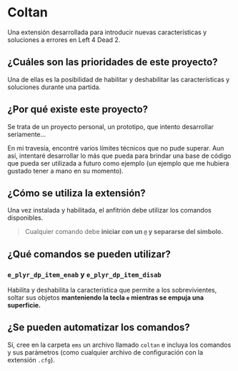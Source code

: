 # Coltan

Una extensión desarrollada para introducir nuevas características y soluciones a errores en Left 4 Dead 2.

## ¿Cuáles son las prioridades de este proyecto?

Una de ellas es la posibilidad de habilitar y deshabilitar las características y soluciones durante una partida.

## ¿Por qué existe este proyecto?

Se trata de un proyecto personal, un prototipo, que intento desarrollar seriamente…

En mi travesía, encontré varios límites técnicos que no pude superar. Aun así, intentaré desarrollar lo más que pueda para brindar una base de código que pueda ser utilizada a futuro como ejemplo (un ejemplo que me hubiera gustado tener a mano en su momento).

## ¿Cómo se utiliza la extensión?

Una vez instalada y habilitada, el anfitrión debe utilizar los comandos disponibles.

> Cualquier comando debe **iniciar con un `@` y separarse del simbolo.**

## ¿Qué comandos se pueden utilizar?

### `e_plyr_dp_item_enab` y `e_plyr_dp_item_disab`

Habilita y deshabilita la característica que permite a los sobrevivientes, soltar sus objetos **manteniendo la tecla `e` mientras se empuja una superficie.**

## ¿Se pueden automatizar los comandos?

Sí, cree en la carpeta `ems` un archivo llamado `coltan` e incluya los comandos y sus parámetros (como cualquier archivo de configuración con la extensión `.cfg`).
